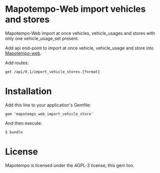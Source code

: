 Mapotempo-Web import vehicles and stores
========================================

Mapotempo-Web import at once vehicles, vehicle_usages and stores with only one vehicle_usage_set present.

Add api end-point to import at once vehicle, vehicle_usage and store into [Mapotempo-web](https://github.com/Mapotempo/mapotempo-web).

Add routes:
```
get /api/0.1/import_vehicle_stores.{format}
```

# Installation

Add this line to your application's Gemfile:

    gem 'mapotempo_web_import_vehicle_store'

And then execute:

    $ bundle

# License

Mapotempo is licensed under the AGPL-3 license, this gem too.
